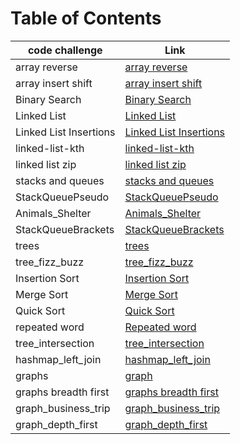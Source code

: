 # Table of Contents
|code challenge|Link|
|-----------|-----------|
|array reverse|[array reverse](./array-reverse)|
|array insert shift|[array insert shift](./array-insert-shift)|
|Binary Search|[Binary Search](./BinarySearch)|
|Linked List|[Linked List](./linked-list/linked_list)|
|Linked List Insertions|[Linked List Insertions](./linked-list/linked_list)|
|linked-list-kth|[linked-list-kth](./linked-list/README.md)|
|linked list zip|[linked list zip](./LinkedListZip/README.md)|
|stacks and queues|[stacks and queues](./stacksAndQueues/README.md)|
|StackQueuePseudo|[StackQueuePseudo](./StackQueuePseudo/README.md)|
|Animals_Shelter|[Animals_Shelter](./Animals_Shelter/README.md)|
|StackQueueBrackets|[StackQueueBrackets](./StackQueueBrackets/README.md)|
|trees|[trees](./trees/README.md)|
|tree_fizz_buzz|[tree_fizz_buzz](./tree_fizz_buzz/README.md)|
|Insertion Sort|[Insertion Sort](./sorting/insertion/README.md)|
|Merge Sort|[Merge Sort](./sorting/merge/README.md)|
|Quick Sort|[Quick Sort](./sorting/quickSort/README.md)|
|repeated word|[Repeated word](./hashmap_repeated_word/README.md)|
|tree_intersection|[tree_intersection](./tree_intersection/README.md)|
|hashmap_left_join|[hashmap_left_join](./hashmap_left_join/README.md)|
|graphs|[graph](./graph/README.md)|
|graphs breadth first|[graphs breadth first](./graph/graph_breadth_first/README.md)|
|graph_business_trip|[graph_business_trip](./graph/graph_business_trip/README.md)|
|graph_depth_first|[graph_depth_first](./graph/graph_depth_first/README.md)|
